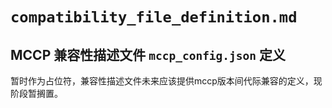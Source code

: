 # `compatibility_file_definition.md`

## MCCP 兼容性描述文件 `mccp_config.json` 定义

暂时作为占位符，兼容性描述文件未来应该提供mccp版本间代际兼容的定义，现阶段暂搁置。